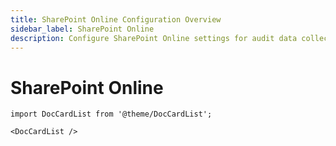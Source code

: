 ```yaml
---
title: SharePoint Online Configuration Overview
sidebar_label: SharePoint Online
description: Configure SharePoint Online settings for audit data collection and Microsoft 365 integration with proper authentication.
---
```


# SharePoint Online

```mdx-code-block
import DocCardList from '@theme/DocCardList';

<DocCardList />
```
